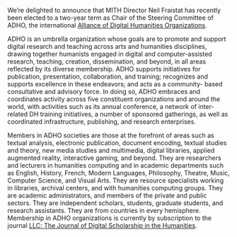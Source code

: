 We’re delighted to announce that MITH Director Neil Fraistat has recently been elected to a two-year term as Chair of the Steering Committee of ADHO, the international [Alliance of Digital Humanities Organizations](http://digitalhumanities.org/).

ADHO is an umbrella organization whose goals are to promote and support digital research and teaching across arts and humanities disciplines, drawing together humanists engaged in digital and computer-assisted research, teaching, creation, dissemination, and beyond, in all areas reflected by its diverse membership. ADHO supports initiatives for publication, presentation, collaboration, and training; recognizes and supports excellence in these endeavors; and acts as a community- based consultative and advisory force. In doing so, ADHO embraces and coordinates activity across five constituent organizations and around the world, with activities such as its annual conference, a network of inter-related DH training initiatives, a number of sponsored gatherings, as well as coordinated infrastructure, publishing, and research enterprises.

Members in ADHO societies are those at the forefront of areas such as textual analysis, electronic publication, document encoding, textual studies and theory, new media studies and multimedia, digital libraries, applied augmented reality, interactive gaming, and beyond. They are researchers and lecturers in humanities computing and in academic departments such as English, History, French, Modern Languages, Philosophy, Theatre, Music, Computer Science, and Visual Arts. They are resource specialists working in libraries, archival centers, and with humanities computing groups. They are academic administrators, and members of the private and public sectors. They are independent scholars, students, graduate students, and research assistants. They are from countries in every hemisphere. Membership in ADHO organizations is currently by subscription to the journal [LLC: The Journal of Digital Scholarship in the Humanities](http://llc.oxfordjournals.org/).